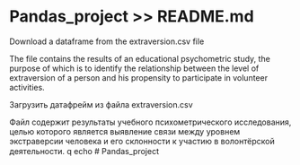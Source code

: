 # Pandas_project >> README.md
Download a dataframe from the extraversion.csv file

The file contains the results of an educational psychometric study, the purpose of which is to identify the relationship between the level of extraversion of a person and his propensity to participate in volunteer activities.

Загрузить датафрейм из файла extraversion.csv

Файл содержит результаты учебного психометрического исследования, целью которого является выявление связи между уровнем экстраверсии человека и его склонности к участию в волонтёрской деятельности.
q
echo # Pandas_project
